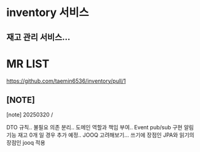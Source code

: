 # inventory 서비스
## 재고 관리 서비스...

# MR LIST
<a> https://github.com/taemin6536/inventory/pull/1 </a>

## [NOTE]
[note] 20250320 / 

DTO 규칙..
불필요 의존 분리..
도메인 역할과 책임 부여..
Event pub/sub 구현 알림 기능 재고 0개 일 경우 추가 예정..
JOOQ 고려해보기...
쓰기에 장점인 JPA와 읽기의 장점인 jooq 적용
